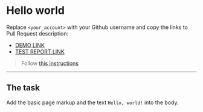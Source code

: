 # Hello world
Replace `<your_account>` with your Github username and copy the links to Pull Request description:
- [DEMO LINK](https://ArtemVelychko.github.io/layout_hello-world/)
- [TEST REPORT LINK](https://ArtemVelychko.github.io/layout_hello-world/report/html_report/)

> Follow [this instructions](https://mate-academy.github.io/layout_task-guideline/#how-to-solve-the-layout-tasks-on-github)
___

## The task
Add the basic page markup and the text `Hello, world!` into the body.
